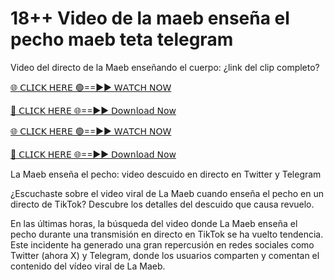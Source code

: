 <h1>18++ Video de la maeb enseña el pecho maeb teta telegram</h1>
Video del directo de la Maeb enseñando el cuerpo: ¿link del clip completo?

[🌐 𝖢𝖫𝖨𝖢𝖪 𝖧𝖤𝖱𝖤 🟢==►► 𝖶𝖠𝖳𝖢𝖧 𝖭𝖮𝖶](https://anyplacecoming.com/zq5yqv0i?key=0256cc3e9f81675f46e803a0abffb9bf)

[🔴 𝖢𝖫𝖨𝖢𝖪 𝖧𝖤𝖱𝖤 🌐==►► 𝖣𝗈𝗐𝗇𝗅𝗈𝖺𝖽 𝖭𝗈𝗐](https://anyplacecoming.com/zq5yqv0i?key=0256cc3e9f81675f46e803a0abffb9bf)

[🌐 𝖢𝖫𝖨𝖢𝖪 𝖧𝖤𝖱𝖤 🟢==►► 𝖶𝖠𝖳𝖢𝖧 𝖭𝖮𝖶](https://anyplacecoming.com/zq5yqv0i?key=0256cc3e9f81675f46e803a0abffb9bf)

[🔴 𝖢𝖫𝖨𝖢𝖪 𝖧𝖤𝖱𝖤 🌐==►► 𝖣𝗈𝗐𝗇𝗅𝗈𝖺𝖽 𝖭𝗈𝗐](https://jamunatvbd.com/leakedvideo.html?mara)

La Maeb enseña el pecho: video descuido en directo en Twitter y Telegram

¿Escuchaste sobre el video viral de La Maeb cuando enseña el pecho en un directo de TikTok? Descubre los detalles del descuido que causa revuelo.

En las últimas horas, la búsqueda del video donde La Maeb enseña el pecho durante una transmisión en directo en TikTok se ha vuelto tendencia. Este incidente ha generado una gran repercusión en redes sociales como Twitter (ahora X) y Telegram, donde los usuarios comparten y comentan el contenido del vídeo viral de La Maeb.
